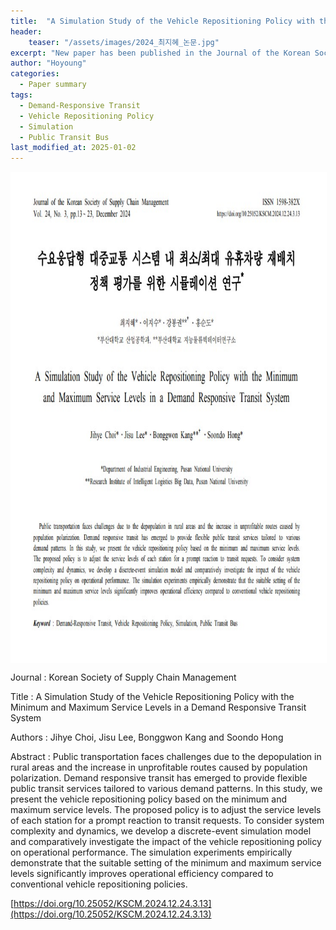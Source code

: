 ```yaml
---
title:  "A Simulation Study of the Vehicle Repositioning Policy with the Minimum and Maximum Service Levels in a Demand Responsive Transit System"
header:
    teaser: "/assets/images/2024_최지혜_논문.jpg"
excerpt: "New paper has been published in the Journal of the Korean Society of Supply Chain Management"
author: "Hoyoung"
categories:
  - Paper summary
tags:
  - Demand-Responsive Transit
  - Vehicle Repositioning Policy
  - Simulation
  - Public Transit Bus
last_modified_at: 2025-01-02
---
```

<img align="center" width="746" height="784" style="border: 1px solid white" src="/assets/images/2024_최지혜_논문.jpg">

Journal : Korean Society of Supply Chain Management

Title : A Simulation Study of the Vehicle Repositioning Policy with the Minimum and Maximum Service Levels in a Demand Responsive Transit System

Authors : Jihye Choi, Jisu Lee, Bonggwon Kang and Soondo Hong 

Abstract : Public transportation faces challenges due to the depopulation in rural areas and the increase in unprofitable routes caused by population polarization. Demand responsive transit has emerged to provide flexible public transit services tailored to various demand patterns. In this study, we present the vehicle repositioning policy based on the minimum and maximum service levels. The proposed policy is to adjust the service levels of each station for a prompt reaction to transit requests. To consider system complexity and dynamics, we develop a discrete-event simulation model and comparatively investigate the impact of the vehicle repositioning policy on operational performance. The simulation experiments empirically demonstrate that the suitable setting of the minimum and maximum service levels significantly improves operational efficiency compared to conventional vehicle repositioning policies.



[https://doi.org/10.25052/KSCM.2024.12.24.3.13](https://doi.org/10.25052/KSCM.2024.12.24.3.13)